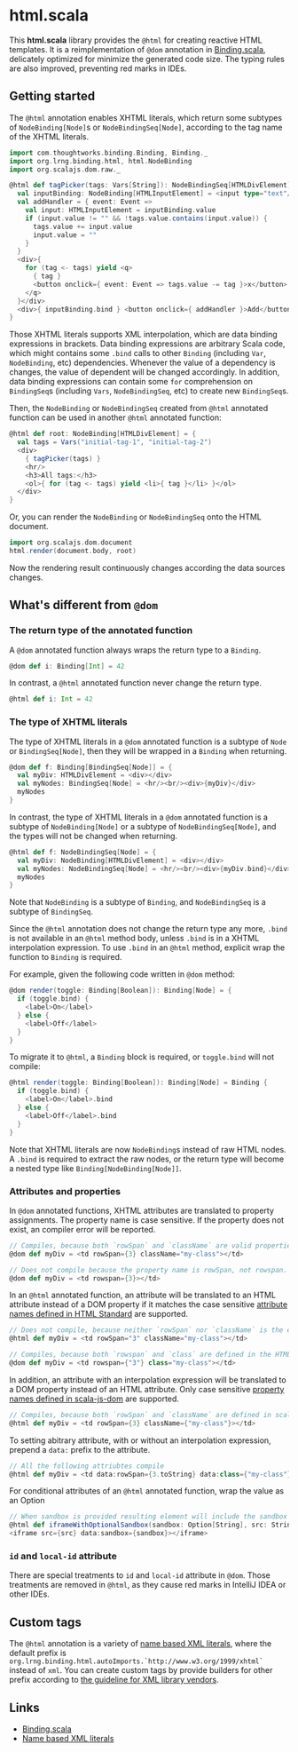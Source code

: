 # html.scala

This **html.scala** library provides the `@html` for creating reactive HTML templates. It is a reimplementation of `@dom` annotation in [Binding.scala](https://github.com/ThoughtWorksInc/Binding.scala), delicately optimized for minimize the generated code size. The typing rules are also improved, preventing red marks in IDEs.

## Getting started

The `@html` annotation enables XHTML literals, which return some subtypes of `NodeBinding[Node]`s or `NodeBindingSeq[Node]`, according to the tag name of the XHTML literals.

``` scala
import com.thoughtworks.binding.Binding, Binding._
import org.lrng.binding.html, html.NodeBinding
import org.scalajs.dom.raw._

@html def tagPicker(tags: Vars[String]): NodeBindingSeq[HTMLDivElement] = {
  val inputBinding: NodeBinding[HTMLInputElement] = <input type="text"/>
  val addHandler = { event: Event =>
    val input: HTMLInputElement = inputBinding.value
    if (input.value != "" && !tags.value.contains(input.value)) {
      tags.value += input.value
      input.value = ""
    }
  }
  <div>{
    for (tag <- tags) yield <q>
      { tag }
      <button onclick={ event: Event => tags.value -= tag }>x</button>
    </q>
  }</div>
  <div>{ inputBinding.bind } <button onclick={ addHandler }>Add</button></div>
}
```

Those XHTML literals supports XML interpolation, which are data binding expressions in brackets. Data binding expressions are arbitrary Scala code, which might contains some `.bind` calls to other `Binding` (including `Var`, `NodeBinding`, etc) dependencies. Whenever the value of a dependency is changes, the value of dependent will be changed accordingly. In addition, data binding expressions can contain some `for` comprehension on `BindingSeq`s (including `Vars`, `NodeBindingSeq`, etc) to create new `BindingSeq`s.

Then, the `NodeBinding` or `NodeBindingSeq` created from `@html` annotated function can be used in another `@html` annotated function:

``` scala
@html def root: NodeBinding[HTMLDivElement] = {
  val tags = Vars("initial-tag-1", "initial-tag-2")
  <div>
    { tagPicker(tags) }
    <hr/>
    <h3>All tags:</h3>
    <ol>{ for (tag <- tags) yield <li>{ tag }</li> }</ol>
  </div>
}
```

Or, you can render the `NodeBinding` or `NodeBindingSeq` onto the HTML document.

``` scala
import org.scalajs.dom.document
html.render(document.body, root)
```

Now the rendering result continuously changes according the data sources changes.

## What's different from `@dom`

### The return type of the annotated function

A `@dom` annotated function always wraps the return type to a `Binding`.

``` scala
@dom def i: Binding[Int] = 42
```

In contrast, a `@html` annotated function never change the return type.

``` scala
@html def i: Int = 42
```

### The type of XHTML literals

The type of XHTML literals in a `@dom` annotated function is a subtype of `Node` or `BindingSeq[Node]`, then they will be wrapped in a `Binding` when returning.

``` scala
@dom def f: Binding[BindingSeq[Node]] = {
  val myDiv: HTMLDivElement = <div></div>
  val myNodes: BindingSeq[Node] = <hr/><br/><div>{myDiv}</div>
  myNodes
}
```

In contrast, the type of XHTML literals in a `@dom` annotated function is a subtype of `NodeBinding[Node]` or a subtype of `NodeBindingSeq[Node]`, and the types will not be changed when returning.

``` scala
@html def f: NodeBindingSeq[Node] = {
  val myDiv: NodeBinding[HTMLDivElement] = <div></div>
  val myNodes: NodeBindingSeq[Node] = <hr/><br/><div>{myDiv.bind}</div>
  myNodes
}
```

Note that `NodeBinding` is a subtype of `Binding`, and `NodeBindingSeq` is a subtype of `BindingSeq`.

Since the `@html` annotation does not change the return type any more, `.bind` is not available in an `@html` method body, unless `.bind` is in a XHTML interpolation expression. To use `.bind` in an `@html` method, explicit wrap the function to `Binding` is required.

For example, given the following code written in `@dom` method:

``` scala
@dom render(toggle: Binding[Boolean]): Binding[Node] = {
  if (toggle.bind) {
    <label>On</label>
  } else {
    <label>Off</label>
  }
}
```

To migrate it to `@html`, a `Binding` block is required, or `toggle.bind` will not compile:

``` scala
@html render(toggle: Binding[Boolean]): Binding[Node] = Binding {
  if (toggle.bind) {
    <label>On</label>.bind
  } else {
    <label>Off</label>.bind
  }
}
```

Note that XHTML literals are now `NodeBinding`s instead of raw HTML nodes. A `.bind` is required to extract the raw nodes, or the return type will become a nested type like `Binding[NodeBinding[Node]]`.

### Attributes and properties

In `@dom` annotated functions, XHTML attributes are translated to property assignments. The property name is case sensitive. If the property does not exist, an compiler error will be reported.

``` scala
// Compiles, because both `rowSpan` and `className` are valid properties
@dom def myDiv = <td rowSpan={3} className="my-class"></td>
```

``` scala
// Does not compile because the property name is rowSpan, not rowspan.
@dom def myDiv = <td rowspan={3}></td>
```

In an `@html` annotated function, an attribute will be translated to an HTML attribute instead of a DOM property if it matches the case sensitive [attribute names defined in HTML Standard](https://html.spec.whatwg.org/multipage/indices.html#attributes-3) are supported.

``` scala
// Does not compile, because neither `rowSpan` nor `className` is the exact attribute name defined in the HTML Standard.
@html def myDiv = <td rowSpan="3" className="my-class"></td>
```

``` scala
// Compiles, because both `rowspan` and `class` are defined in the HTML Standard.
@dom def myDiv = <td rowspan={"3"} class="my-class"></td>
```

In addition, an attribute with an interpolation expression will be translated to a DOM property instead of an HTML attribute. Only case sensitive [property names defined in scala-js-dom](https://www.scala-js.org/api/scalajs-dom/0.9.5/) are supported.


``` scala
// Compiles, because both `rowSpan` and `className` are defined in scala-js-dom.
@html def myDiv = <td rowSpan={3} className={"my-class"}></td>
```

To setting abitrary attribute, with or without an interpolation expression, prepend a `data:` prefix to the attribute.

``` scala
// All the following attriubtes compile
@html def myDiv = <td data:rowSpan={3.toString} data:class={"my-class"} data:custom-attribute-1="constant-value" data:custom-attribute-2={math.random.toString}></td>
```

For conditional attributes of an `@html` annotated function, wrap the value as an Option
``` scala
// When sandbox is provided resulting element will include the sandbox attribute, i.e. <iframe src="..." sandbox="..."></iframe>, otherwise it is omitted, <iframe src="..."></iframe>
@html def iframeWithOptionalSandbox(sandbox: Option[String], src: String) = 
<iframe src={src} data:sandbox={sandbox}></iframe>
```

### `id` and `local-id` attribute

There are special treatments to `id` and `local-id` attribute in `@dom`. Those treatments are removed in `@html`, as they cause red marks in IntelliJ IDEA or other IDEs.

## Custom tags

The `@html` annotation is a variety of [name based XML literals](https://github.com/GlasslabGames/nameBasedXml.scala), where the default prefix is ``org.lrng.binding.html.autoImports.`http://www.w3.org/1999/xhtml` `` instead of `xml`. You can create custom tags by provide builders for other prefix according to [the guideline for XML library vendors](https://github.com/GlasslabGames/nameBasedXml.scala#xml-library-vendors).

## Links

* [Binding.scala](https://github.com/ThoughtWorksInc/Binding.scala/)
* [Name based XML literals](https://github.com/GlasslabGames/nameBasedXml.scala)
